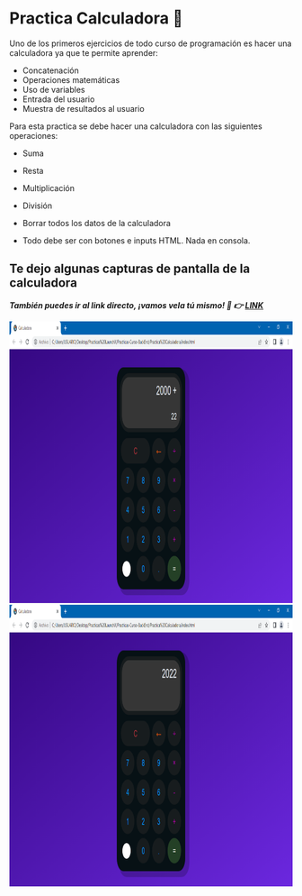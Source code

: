 # Practica Calculadora :iphone:

Uno de los primeros ejercicios de todo curso de programación es hacer una calculadora ya que te permite aprender:

- Concatenación
- Operaciones matemáticas
- Uso de variables
- Entrada del usuario
- Muestra de resultados al usuario

Para esta practica se debe hacer una calculadora con las siguientes operaciones:
- Suma
- Resta
- Multiplicación
- División
- Borrar todos los datos de la calculadora

- Todo debe ser con botones e inputs HTML. Nada en consola.

## Te dejo algunas capturas de pantalla de la calculadora

***También puedes ir al link directo, ¡vamos vela tú mismo! :eyes: :point_right: [LINK](https://charliecrown.github.io/Calculadora/)***

<img src="./IMG/calcu1.PNG" alt="Operacion" height="500">
<img src="./IMG/calcu2.PNG" alt="Resultado" height="500">
